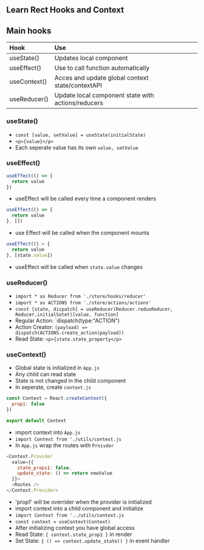 ## Learn Rect Hooks and Context

## Main hooks
| Hook | Use |
| :---- | :----|
| useState()  | Updates local component|
| useEffect() | Use to call function automatically|
| useContext() | Acces and update global context state/contextAPI|
| useReducer()| Update local component state with actions/reducers|


### useState()

- `const [value, setValue] = useState(initialState)`
- `<p>{value}</p>`
- Each seperate value has its own `value, setValue`

### useEffect()

```js 
useEffect(() => {
  return value
})
```

- useEffect will be called every time a component renders

```js
useEffect(() => {
  return value
}, [])
```

- use Effect will be called when the component mounts

```js
useEffect(() = {
  return value
}, [state.value])
```

- useEffect will be called when `state.value` changes

### useReducer()

- `import * as Reducer from './store/hooks/reducer'`
- `import * as ACTIONS from './store/actions/actions'`
- `const [state, dispatch] = useReducer(Reducer.reduxReducer, Reducer.initialSatet)[value, function]`
- Regular Action: `dispatch(type:"ACTION")
- Action Creator: `(payload) => dispatch(ACTIONS.create_action(payload))`
- Read State: `<p>{state.state_property</p>`

### useContext()

- Global state is initialized in `App.js`
- Any child can read state 
- State is not changed in the child component
- In seperate, create `context.js`
```js 
const Context = React.createContext({
  prop1: false
})

export default Context
```

- import context into `App.js`
- `import Context from './utils/context.js`
- In `App.js` wrap the routes with `Proivder`
```js
<Context.Provider 
  value={{
    state_props1: false,
    update_state: () => return newValue
  }}>
  <Routes />
</Context.Provider>
```

- 'prop1' will be overrider when the provider is initialized
- import context into a child component and initialize
- `import Context from '../utils/context.js`
- `const context = useContext(Context)`
- After initializing context you have global access
- Read State: `{ context.state_prop1 }` in render
- Set State: `{ () => context.update_state() }` in event handler
